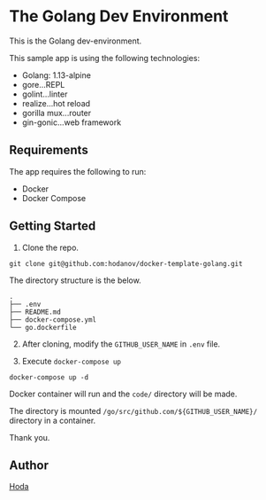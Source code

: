 # The Golang Dev Environment

This is the Golang dev-environment.

This sample app is using the following technologies:

- Golang: 1.13-alpine
- gore...REPL
- golint...linter
- realize...hot reload
- gorilla mux...router
- gin-gonic...web framework

## Requirements

The app requires the following to run:

- Docker
- Docker Compose

## Getting Started

1. Clone the repo.

```
git clone git@github.com:hodanov/docker-template-golang.git
```

The directory structure is the below.

```
.
├── .env
├── README.md
├── docker-compose.yml
└── go.dockerfile
```

2. After cloning, modify the `GITHUB_USER_NAME` in `.env` file.  

3. Execute `docker-compose up`

```
docker-compose up -d
```

Docker container will run and the `code/` directory will be made.

The directory is mounted `/go/src/github.com/${GITHUB_USER_NAME}/` directory in a container.

Thank you.

## Author

[Hoda](https://hodalog.com)
